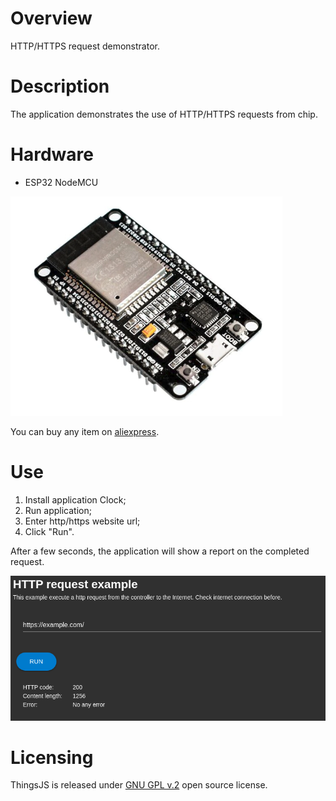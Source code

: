 # Overview
HTTP/HTTPS request demonstrator.

# Description

The application demonstrates the use of HTTP/HTTPS requests from chip.  

# Hardware
* ESP32 NodeMCU
 
![NodeMCU ESP32](../images/esp32devboard.png)

You can buy any item on [aliexpress](https://aliexpress.ru/wholesale?catId=0&initiative_id=SB_20200922095325&SearchText=ESP32+Nodemcu).

# Use
1. Install application Clock;
2. Run application;
3. Enter http/https website url;
3. Click "Run".

After a few seconds, the application will show a report on the completed request. 

![Clock application](../images/http_app.png)
 

# Licensing
ThingsJS is released under
[GNU GPL v.2](http://www.gnu.org/licenses/old-licenses/gpl-2.0.html)
open source license.
